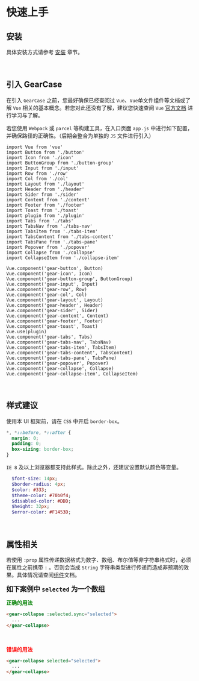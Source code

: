 # 快速上手

## 安装 
具体安装方式请参考 [安装](/install/README.md) 章节。

<br>

## 引入 GearCase

在引入 `GearCase` 之前，您最好确保已经查阅过 `Vue`、`Vue`单文件组件等文档或了解 `Vue` 相关的基本概念。若您对此还没有了解，建议您快速查阅 `Vue` [官方文档](https://cn.vuejs.org/v2/guide/components-registration.html) 进行学习与了解。

若您使用 `Webpack` 或 `parcel` 等构建工具，在入口页面 `app.js` 中进行如下配置，并确保路径的正确性。（后期会整合为单独的 `JS` 文件进行引入）

```JS
import Vue from 'vue'
import Button from './button'
import Icon from './icon'
import ButtonGroup from './button-group'
import Input from './input'
import Row from './row'
import Col from './col'
import Layout from './layout'
import Header from './header'
import Sider from './sider'
import Content from './content'
import Footer from './footer'
import Toast from './toast'
import plugin from './plugin'
import Tabs from './tabs'
import TabsNav from './tabs-nav'
import TabsItem from './tabs-item'
import TabsContent from './tabs-content'
import TabsPane from './tabs-pane'
import Popover from './popover'
import Collapse from './collapse'
import CollapseItem from './collapse-item'

Vue.component('gear-button', Button)
Vue.component('gear-icon', Icon)
Vue.component('gear-button-group', ButtonGroup)
Vue.component('gear-input', Input)
Vue.component('gear-row', Row)
Vue.component('gear-col', Col)
Vue.component('gear-layout', Layout)
Vue.component('gear-header', Header)
Vue.component('gear-sider', Sider)
Vue.component('gear-content', Content)
Vue.component('gear-footer', Footer)
Vue.component('gear-toast', Toast)
Vue.use(plugin)
Vue.component('gear-tabs', Tabs)
Vue.component('gear-tabs-nav', TabsNav)
Vue.component('gear-tabs-item', TabsItem)
Vue.component('gear-tabs-content', TabsContent)
Vue.component('gear-tabs-pane', TabsPane)
Vue.component('gear-popover', Popover)
Vue.component('gear-collapse', Collapse)
Vue.component('gear-collapse-item', CollapseItem)
```

<br>

## 样式建议
使用本 UI 框架前，请在 `CSS` 中开启 `border-box`。

```css
*, *::before, *::after {
  margin: 0;
  padding: 0;
  box-sizing: border-box;
}
```

`IE 8` 及以上浏览器都支持此样式。除此之外，还建议设置默认颜色等变量。

```sass
  $font-size: 14px;
  $border-radius: 4px;
  $color: #333;
  $theme-color: #70b0f4;
  $disabled-color: #DDD;
  $height: 32px;
  $error-color: #F1453D;
```

<br>

## 属性相关

若使用 `:prop` 属性传递数据格式为数字、数组、布尔值等非字符串格式时，必须在属性之前携带 `:` 。否则会当成 `String` 字符串类型进行传递而造成非预期的效果。具体情况请查阅[组件](/components/base/README.md)文档。

**<font size=4>如下案例中 `selected` 为一个数组</font>**

**<font color=green>正确的用法</font>**
```HTML
<gear-collapse :selected.sync="selected">
  ...
</gear-collapse>
```

<br>

**<font color=red>错误的用法</font>**
```HTML
<gear-collapse selected="selected">
  ...
</gear-collapse>
```